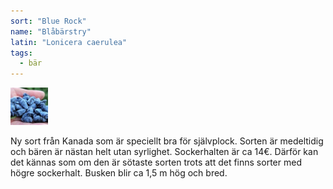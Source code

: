 ```yaml
---
sort: "Blue Rock"
name: "Blåbärstry"
latin: "Lonicera caerulea"
tags:
  - bär
---
```


<img src="/img/lonicera-caerulea-blue-rock.jpg" width="60" data-srcset="1x, 1.5x, 2x" alt="Lonicera caerulea" data-attribution="https://www.blomqvistplantskola.com/index.php?route=product/product&product_id=3018">

Ny sort från Kanada som är speciellt bra för självplock. Sorten är medeltidig och bären är nästan helt utan syrlighet. Sockerhalten är ca 14€. Därför kan det kännas som om den är sötaste sorten trots att det finns sorter med högre sockerhalt. Busken blir ca 1,5 m hög och bred.
